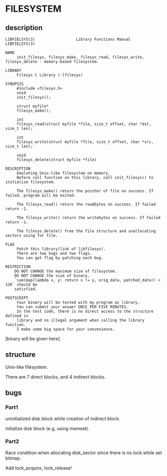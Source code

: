 # FILESYSTEM

## description

```
LIBFIELSYS(3)                  Library Functions Manual                LIBFIELSYS(3)

NAME
     init_filesys, filesys_make, filesys_read, filesys_write, filesys_delete - memory-based filesystem.

LIBRARY
     Filesys C Library (-lfilesys)

SYNOPSIS
     #include <filesys.h>
     void
     init_filesys();

     struct myfile*
     filesys_make();

     int
     filesys_read(struct myfile *file, size_t offset, char *dst, size_t len);

     int
     filesys_write(struct myfile *file, size_t offset, char *src, size_t len);

     void
     filesys_delete(struct myfile *file)

DESCRIPTION
     Emulating Unix-like filesystem on memory.
     Before call function on this library, call init_filesys() to initialize filesystem.

     The filesys_make() return the pointer of file on success. If failed, program will be exited.

     The filesys_read() return the readbytes on success. If failed return -1.

     The filesys_write() return the writebytes on success. If failed return -1.

     The filesys_delete() free the file structure and unallocating sectors using for file.

FLAG
     Patch this library(link of libfilesys).
     There are two bugs and two flags.
     You can get flag by patching each bug.

RESTRICTION
    DO NOT CHANGE the maximum size of filesystem.
    DO NOT CHANGE the size of binary.
    `sum(map(lambda x, y: return x != y, orig_data, patched_data)) < 120` should be
    satisfied.

POSTSCRIPT
     Your binary will be tested with my program as library.
     You can submit your answer ONCE PER FIVE MINUTES.
     In the test code, there is no direct access to the structure defined in
     library and no illegal argument when calling the library function.
     I make some big space for your convenience.
```

[binary will be given here]


## structure

Unix-like filesystem.

There are 7 direct blocks, and 4 indirect blocks.

## bugs
### Part1
uninitialized disk block while creation of indirect block.

initialize disk block (e.g, using memset).


### Part2
Race condition when allocating disk_sector since there is no lock while set bitmap.

Add lock_acquire, lock_release!

